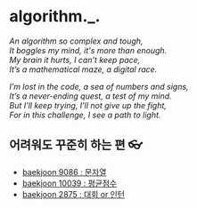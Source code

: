 # algorithm._.
_An algorithm so complex and tough,  
It boggles my mind, it's more than enough.  
My brain it hurts, I can’t keep pace,  
It’s a mathematical maze, a digital race._  

_I’m lost in the code, a sea of numbers and signs,  
It’s a never-ending quest, a test of my mind.  
But I’ll keep trying, I’ll not give up the fight,  
For in this challenge, I see a path to light._  

## 어려워도 꾸준히 하는 편 👓

- [baekjoon 9086 : 문자열](https://github.com/Sonjoonyong/algorithm._./blob/main/String.java)
- [baekjoon 10039 : 평균점수](https://github.com/Sonjoonyong/algorithm._./blob/main/theAverageScore.java)
- [baekjoon 2875 : 대회 or 인턴](https://github.com/Sonjoonyong/algorithm._./blob/main/Contest%20%231.java)
